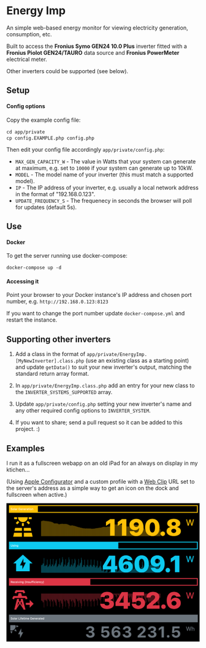 # Energy Imp

An simple web-based energy monitor for viewing electricity generation, consumption, etc.

Built to access the **Fronius Symo GEN24 10.0 Plus** inverter fitted with a **Fronius Piolot GEN24/TAURO** data source and **Fronius PowerMeter** electrical meter.

Other inverters could be supported (see below).

## Setup

#### Config options

Copy the example config file:

    cd app/private
    cp config.EXAMPLE.php config.php

Then edit your config file accordingly `app/private/config.php`:

* `MAX_GEN_CAPACITY_W` - The value in Watts that your system can generate at maximum, e.g. set to `10000` if your system can generate up to 10kW.
* `MODEL` - The model name of your inverter (this must match a supported model).
* `IP` - The IP address of your inverter, e.g. usually a local network address in the format of "192.168.0.123".
* `UPDATE_FREQUENCY_S` - The frequenecy in seconds the browser will poll for updates (default 5s).

## Use

#### Docker

To get the server running use docker-compose:

    docker-compose up -d

#### Accessing it

Point your browser to your Docker instance's IP address and chosen port number, e.g. `http://192.168.0.123:8123` 

If you want to change the port number update `docker-compose.yml` and restart the instance.

## Supporting other inverters

1. Add a class in the format of `app/private/EnergyImp.[MyNewInverter].class.php` (use an existing class as a starting point) and update `getData()` to suit your new inverter's output, matching the standard return array format.

2. In `app/private/EnergyImp.class.php` add an entry for your new class to the `INVERTER_SYSTEMS_SUPPORTED` array.

3. Update `app/private/config.php` setting your new inverter's name and any other required config options to `INVERTER_SYSTEM`.

4. If you want to share; send a pull request so it can be added to this project. :)

## Examples

I run it as a fullscreen webapp on an old iPad for an always on display in my ktichen...

(Using [Apple Configurator](https://support.apple.com/apple-configurator) and a custom profile with a [Web Clip](https://developer.apple.com/documentation/devicemanagement/webclip) URL set to the server's address as a simple way to get an icon on the dock and fullscreen when active.)

![Screenshot](screenshot.png)
